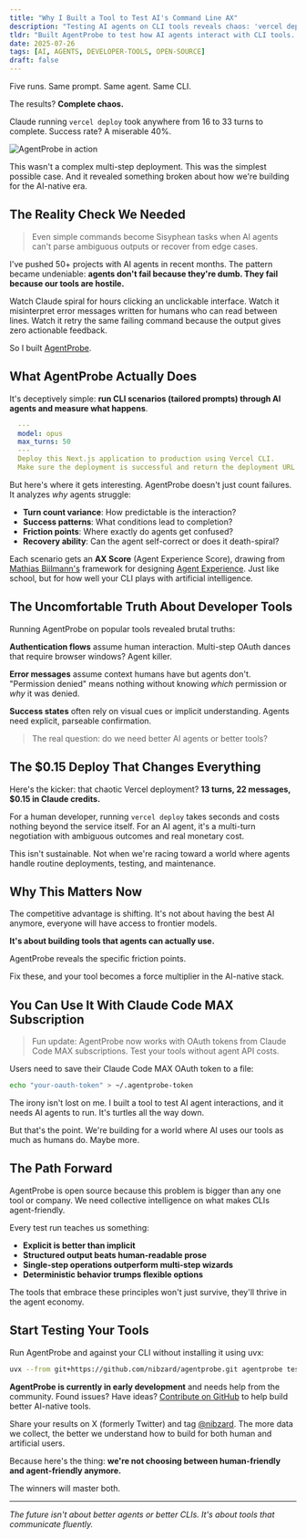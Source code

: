 ```yaml
---
title: "Why I Built a Tool to Test AI's Command Line AX"
description: "Testing AI agents on CLI tools reveals chaos: 'vercel deploy' took 16-33 turns across runs with 40% success rate."
tldr: "Built AgentProbe to test how AI agents interact with CLI tools. Even simple commands like 'vercel deploy' show massive variance: 16-33 turns across runs, 40% success rate. The tool reveals specific friction points and grades CLI 'agent-friendliness' from A-F. Now available for Claude Code MAX subscribers."
date: 2025-07-26
tags: [AI, AGENTS, DEVELOPER-TOOLS, OPEN-SOURCE]
draft: false
---
```


Five runs. Same prompt. Same agent. Same CLI.

The results? **Complete chaos.**

Claude running `vercel deploy` took anywhere from 16 to 33 turns to complete. Success rate? A miserable 40%.

![AgentProbe in action](/images/20250728_agentprobe.jpeg)

This wasn't a complex multi-step deployment. This was the simplest possible case. And it revealed something broken about how we're building for the AI-native era.

## The Reality Check We Needed

<blockquote class="featured-quote primary">
Even simple commands become Sisyphean tasks when AI agents can't parse ambiguous outputs or recover from edge cases.
</blockquote>

I've pushed 50+ projects with AI agents in recent months. The pattern became undeniable: **agents don't fail because they're dumb. They fail because our tools are hostile.**

Watch Claude spiral for hours clicking an unclickable interface. Watch it misinterpret error messages written for humans who can read between lines. Watch it retry the same failing command because the output gives zero actionable feedback.

So I built [AgentProbe](https://github.com/nibzard/agentprobe).

## What AgentProbe Actually Does

It's deceptively simple: **run CLI scenarios (tailored prompts) through AI agents and measure what happens**.

```yaml
  ---
  model: opus
  max_turns: 50
  ---
  Deploy this Next.js application to production using Vercel CLI.
  Make sure the deployment is successful and return the deployment URL.
```

But here's where it gets interesting. AgentProbe doesn't just count failures. It analyzes *why* agents struggle:

- **Turn count variance**: How predictable is the interaction?
- **Success patterns**: What conditions lead to completion?
- **Friction points**: Where exactly do agents get confused?
- **Recovery ability**: Can the agent self-correct or does it death-spiral?

Each scenario gets an **AX Score** (Agent Experience Score), drawing from [Mathias Biilmann's](https://www.linkedin.com/in/mathias-biilmann-christensen-a5a3805/) framework for designing [Agent Experience](https://biilmann.blog/articles/introducing-ax/). Just like school, but for how well your CLI plays with artificial intelligence.

## The Uncomfortable Truth About Developer Tools

Running AgentProbe on popular tools revealed brutal truths:

**Authentication flows** assume human interaction. Multi-step OAuth dances that require browser windows? Agent killer.

**Error messages** assume context humans have but agents don't. "Permission denied" means nothing without knowing *which* permission or *why* it was denied.

**Success states** often rely on visual cues or implicit understanding. Agents need explicit, parseable confirmation.

<blockquote class="featured-quote secondary">
The real question: do we need better AI agents or better tools?
</blockquote>

## The $0.15 Deploy That Changes Everything

Here's the kicker: that chaotic Vercel deployment? **13 turns, 22 messages, $0.15 in Claude credits.**

For a human developer, running `vercel deploy` takes seconds and costs nothing beyond the service itself. For an AI agent, it's a multi-turn negotiation with ambiguous outcomes and real monetary cost.

This isn't sustainable. Not when we're racing toward a world where agents handle routine deployments, testing, and maintenance.

## Why This Matters Now

The competitive advantage is shifting. It's not about having the best AI anymore, everyone will have access to frontier models.

**It's about building tools that agents can actually use.**

AgentProbe reveals the specific friction points.

Fix these, and your tool becomes a force multiplier in the AI-native stack.

## You Can Use It With Claude Code MAX Subscription

<blockquote class="featured-quote accent">
Fun update: AgentProbe now works with OAuth tokens from Claude Code MAX subscriptions. Test your tools without agent API costs.
</blockquote>

Users need to save their Claude Code MAX OAuth token to a file:

```bash
echo "your-oauth-token" > ~/.agentprobe-token
```

The irony isn't lost on me. I built a tool to test AI agent interactions, and it needs AI agents to run. It's turtles all the way down.

But that's the point. We're building for a world where AI uses our tools as much as humans do. Maybe more.

## The Path Forward

AgentProbe is open source because this problem is bigger than any one tool or company. We need collective intelligence on what makes CLIs agent-friendly.

Every test run teaches us something:
- **Explicit is better than implicit**
- **Structured output beats human-readable prose**
- **Single-step operations outperform multi-step wizards**
- **Deterministic behavior trumps flexible options**

The tools that embrace these principles won't just survive, they'll thrive in the agent economy.

## Start Testing Your Tools

Run AgentProbe and against your CLI without installing it using uvx:

```bash
uvx --from git+https://github.com/nibzard/agentprobe.git agentprobe test vercel --scenario deploy
```

**AgentProbe is currently in early development** and needs help from the community. Found issues? Have ideas? [Contribute on GitHub](https://github.com/nibzard/agentprobe) to help build better AI-native tools.

Share your results on X (formerly Twitter) and tag [@nibzard](https://x.com/nibzard). The more data we collect, the better we understand how to build for both human and artificial users.

Because here's the thing: **we're not choosing between human-friendly and agent-friendly anymore.**

The winners will master both.

---

*The future isn't about better agents or better CLIs. It's about tools that communicate fluently.*